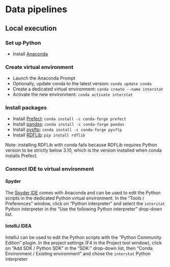 # Data pipelines


## Local execution

### Set up Python

 - Install [Anaconda](https://docs.anaconda.com/anaconda/install/)

### Create virtual environment

 - Launch the Anaconda Prompt
 - Optionally, update conda to the latest version: `conda update conda`
 - Create a dedicated virtual environment: `conda create --name interstat`
 - Activate the new environment: `conda activate interstat`

### Install packages

 - Install [Prefect](https://docs.prefect.io/core/getting_started/install.html): `conda install -c conda-forge prefect`
 - Install [pandas](https://pandas.pydata.org/docs/getting_started/install.html): `conda install -c conda-forge pandas`
 - Install [pysftp](https://pypi.org/project/pysftp/): `conda install -c conda-forge pysftp`
 - Install [RDFLib](https://rdflib.readthedocs.io/en/stable/): `pip install rdflib`

Note: installing RDFLib with conda fails because RDFLib requires Python version to be strictly below 3.10, which is the version installed when conda installs Prefect.

### Connect IDE to virtual environment

#### Spyder

The [Spyder IDE](https://www.spyder-ide.org/) comes with Anaconda and can be used to edit the Python scripts in the dedicated Python virtual environment. In the “Tools / Preferences” window, click on “Python interpreter” and select the `interstat` Python interpreter in the “Use the following Python interpreter” drop-down list.

#### IntelliJ IDEA

IntelliJ can be used to edit the Python scripts with the “Python Community Edition” plugin. In the project settings (F4 in the Project tool window), click on “Add SDK / Python SDK” in the “SDK:” drop-down list, then “Conda Environment / Existing environment” and chose the `interstat` Python interpreter